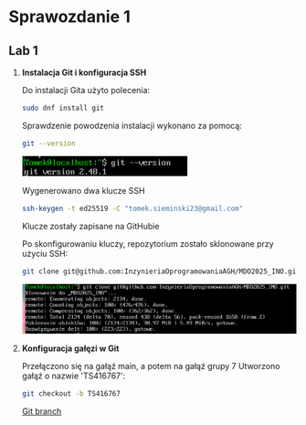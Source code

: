 # Sprawozdanie 1

## Lab 1

1.  **Instalacja Git i konfiguracja SSH**

    Do instalacji Gita użyto polecenia:
    ```bash
    sudo dnf install git
    ```

    Sprawdzenie powodzenia instalacji wykonano za pomocą:
    ```bash
    git --version
    ```
    ![Sprawdzenie wersji Git](Lab1/git_version.png)

    Wygenerowano dwa klucze SSH

    ```bash
    ssh-keygen -t ed25519 -C "tomek.sieminski23@gmail.com"
    ```
    Klucze zostały zapisane na GitHubie

    Po skonfigurowaniu kluczy, repozytorium zostało sklonowane przy użyciu SSH:
    ```bash
    git clone git@github.com:InzynieriaOprogramowaniaAGH/MDO2025_INO.git
    ```
    ![Pobieranie SSH](Lab1/git_clone_ssh.png)

2. **Konfiguracja gałęzi w Git**

    Przełączono się na gałąź main, a potem na gałąź grupy 7
    Utworzono gałąź o nazwie 'TS416767':
    ```bash
    git checkout -b TS416767
    ```
    [Git branch](Lab1/git_branch.png)
